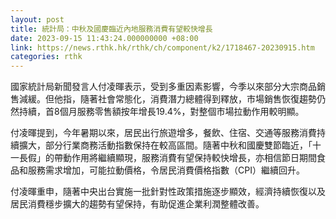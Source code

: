 ```yaml
---
layout: post
title: 統計局：中秋及國慶臨近內地服務消費有望較快增長
date: 2023-09-15 11:43:24.000000000 +08:00
link: https://news.rthk.hk/rthk/ch/component/k2/1718467-20230915.htm
categories: rthk
---
```


國家統計局新聞發言人付凌暉表示，受到多重因素影響，今季以來部分大宗商品銷售減緩。但他指，隨著社會常態化，消費潛力總體得到釋放，市場銷售恢復趨勢仍然持續，首8個月服務零售額按年增長19.4%，對整個市場拉動作用較明顯。

付凌暉提到，今年暑期以來，居民出行旅遊增多，餐飲、住宿、交通等服務消費持續擴大，部分行業商務活動指數保持在較高區間。隨著中秋和國慶雙節臨近，「十一長假」的帶動作用將繼續顯現，服務消費有望保持較快增長，亦相信節日期間食品和服務需求增加，可能拉動價格，令居民消費價格指數（CPI）繼續回升。

付凌暉重申，隨著中央出台實施一批針對性政策措施逐步顯效，經濟持續恢復以及居民消費穩步擴大的趨勢有望保持，有助促進企業利潤整體改善。
